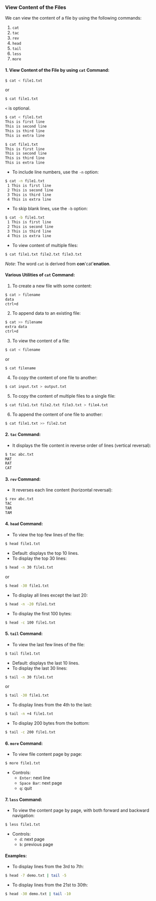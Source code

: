 ### View Content of the Files  
We can view the content of a file by using the following commands:  
1) `cat`  
2) `tac`  
3) `rev`  
4) `head`  
5) `tail`  
6) `less`  
7) `more`  

#### 1. View Content of the File by using `cat` Command:  
```bash
$ cat < file1.txt  
```
or  
```bash
$ cat file1.txt  
```  
`<` is optional.  
```bash
$ cat < file1.txt  
This is first line  
This is second line  
This is third line  
This is extra line  
```  
```bash
$ cat file1.txt  
This is first line  
This is second line  
This is third line  
This is extra line  
```  
- To include line numbers, use the `-n` option:  
```bash
$ cat -n file1.txt  
 1 This is first line  
 2 This is second line  
 3 This is third line  
 4 This is extra line  
```  
- To skip blank lines, use the `-b` option:  
```bash
$ cat -b file1.txt  
 1 This is first line  
 2 This is second line  
 3 This is third line  
 4 This is extra line  
```  
- To view content of multiple files:  
```bash
$ cat file1.txt file2.txt file3.txt  
```  
*Note*: The word `cat` is derived from **con**'cat'**enation**.  

#### Various Utilities of `cat` Command:  
1) To create a new file with some content:  
```bash
$ cat > filename  
data  
ctrl+d  
```  
2) To append data to an existing file:  
```bash
$ cat >> filename  
extra data  
ctrl+d  
```  
3) To view the content of a file:  
```bash
$ cat < filename  
```
or  
```bash
$ cat filename  
```  
4) To copy the content of one file to another:  
```bash
$ cat input.txt > output.txt  
```  
5) To copy the content of multiple files to a single file:  
```bash
$ cat file1.txt file2.txt file3.txt > file4.txt  
```  
6) To append the content of one file to another:  
```bash
$ cat file1.txt >> file2.txt  
```  

#### 2. `tac` Command:  
- It displays the file content in reverse order of lines (vertical reversal):  
```bash
$ tac abc.txt  
MAT  
RAT  
CAT  
```  

#### 3. `rev` Command:  
- It reverses each line content (horizontal reversal):  
```bash
$ rev abc.txt  
TAC  
TAR  
TAM  
```  

#### 4. `head` Command:  
- To view the top few lines of the file:  
```bash
$ head file1.txt  
```
- Default: displays the top 10 lines.  
- To display the top 30 lines:  
```bash
$ head -n 30 file1.txt  
```
or  
```bash
$ head -30 file1.txt  
```  
- To display all lines except the last 20:  
```bash
$ head -n -20 file1.txt  
```  
- To display the first 100 bytes:  
```bash
$ head -c 100 file1.txt  
```  

#### 5. `tail` Command:  
- To view the last few lines of the file:  
```bash
$ tail file1.txt  
```
- Default: displays the last 10 lines.  
- To display the last 30 lines:  
```bash
$ tail -n 30 file1.txt  
```
or  
```bash
$ tail -30 file1.txt  
```  
- To display lines from the 4th to the last:  
```bash
$ tail -n +4 file1.txt  
```  
- To display 200 bytes from the bottom:  
```bash
$ tail -c 200 file1.txt  
```  

#### 6. `more` Command:  
- To view file content page by page:  
```bash
$ more file1.txt  
```
- Controls:  
    - `Enter`: next line  
    - `Space Bar`: next page  
    - `q`: quit  

#### 7. `less` Command:  
- To view the content page by page, with both forward and backward navigation:  
```bash
$ less file1.txt  
```  
- Controls:  
    - `d`: next page  
    - `b`: previous page  

#### Examples:  
- To display lines from the 3rd to 7th:  
```bash
$ head -7 demo.txt | tail -5  
```  
- To display lines from the 21st to 30th:  
```bash
$ head -30 demo.txt | tail -10  
```  
